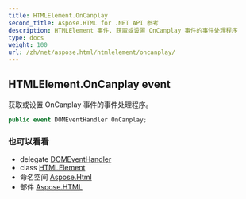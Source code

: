 ```yaml
---
title: HTMLElement.OnCanplay
second_title: Aspose.HTML for .NET API 参考
description: HTMLElement 事件. 获取或设置 OnCanplay 事件的事件处理程序
type: docs
weight: 100
url: /zh/net/aspose.html/htmlelement/oncanplay/
---
```

## HTMLElement.OnCanplay event

获取或设置 OnCanplay 事件的事件处理程序。

```csharp
public event DOMEventHandler OnCanplay;
```

### 也可以看看

* delegate [DOMEventHandler](../../../aspose.html.dom.events/domeventhandler/)
* class [HTMLElement](../)
* 命名空间 [Aspose.Html](../../htmlelement/)
* 部件 [Aspose.HTML](../../../)


